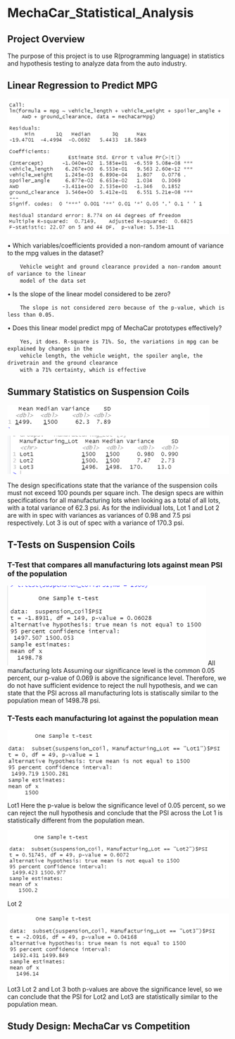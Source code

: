 # MechaCar_Statistical_Analysis

## Project Overview
The purpose of this project is to use R(programming language) in statistics and hypothesis testing to analyze data from the auto industry.


## Linear Regression to Predict MPG
![Linear Regression](https://github.com/amburu4159/MechaCar_Statistical_Analysis/blob/main/images/Linear%20Regression%20to%20Predict%20MPG.PNG)

•	Which variables/coefficients provided a non-random amount of variance to the mpg values in the dataset?
		
		Vehicle weight and ground clearance provided a non-random amount of variance to the linear 
		model of the data set

•	Is the slope of the linear model considered to be zero? 
		
		The slope is not considered zero because of the p-value, which is less than 0.05.

•	Does this linear model predict mpg of MechaCar prototypes effectively? 
		
		Yes, it does. R-square is 71%. So, the variations in mpg can be explained by changes in the 
		vehicle length, the vehicle weight, the spoiler angle, the drivetrain and the ground clearance 
		with a 71% certainty, which is effective



## Summary Statistics on Suspension Coils
![all_lots](https://github.com/amburu4159/MechaCar_Statistical_Analysis/blob/main/images/total_summary.PNG)

![each_lot]( https://github.com/amburu4159/MechaCar_Statistical_Analysis/blob/main/images/lot_summary.PNG)

The design specifications state that the variance of the suspension coils must not exceed 100 pounds per square inch.
The design specs are within specifications for all manufacturing lots when looking as a total of all lots, with a total variance of 62.3 psi.
As for the indiividual lots, Lot 1 and Lot 2 are with in spec with variances as variances of 0.98 and 7.5 psi respectively. 
Lot 3 is out of spec with a variance of 170.3 psi.

## T-Tests on Suspension Coils
### T-Test that compares all manufacturing lots against mean PSI of the population 
![T-Test-All](https://github.com/amburu4159/MechaCar_Statistical_Analysis/blob/main/images/t-test1.PNG)
All manufacturing lots
Assuming our significance level is the common 0.05 percent, our p-value of 0.069 is above the significance level. 
Therefore, we do not have sufficient evidence to reject the null hypothesis, and we can state that the PSI across all manufacturing lots 
is statiscally similar to the population mean of 1498.78 psi.

### T-Tests each manufacturing lot against the population mean
![T-Test-lot1](https://github.com/amburu4159/MechaCar_Statistical_Analysis/blob/main/images/t-test2.PNG)
Lot1
Here the p-value is below the significance level of 0.05 percent, so we can reject the null hypothesis and conclude that the PSI across 
the Lot 1 is statistically different from the population mean.

![T-Test-lot2](https://github.com/amburu4159/MechaCar_Statistical_Analysis/blob/main/images/t-test3.PNG)
Lot 2

![T-Test-lot3](https://github.com/amburu4159/MechaCar_Statistical_Analysis/blob/main/images/t-test4.PNG)
Lot3
Lot 2 and Lot 3 both p-values are above the significance level, so we can conclude that the PSI for Lot2 and Lot3 are statistically similar 
to the population mean.

## Study Design: MechaCar vs Competition



